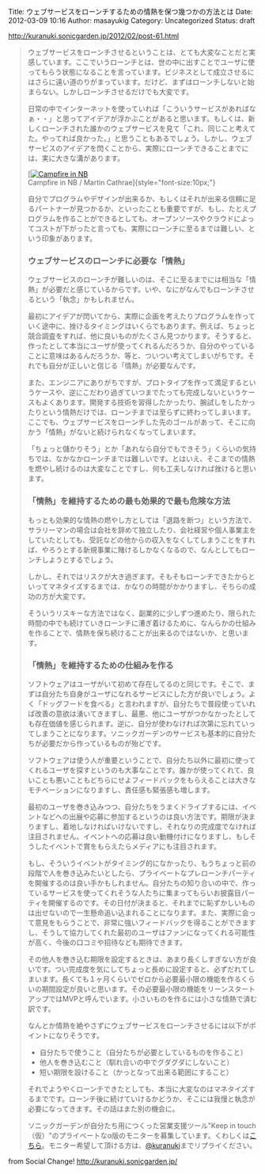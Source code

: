 Title: ウェブサービスをローンチするための情熱を保つ幾つかの方法とは
Date: 2012-03-09 10:16
Author: masayukig
Category: Uncategorized
Status: draft

<http://kuranuki.sonicgarden.jp/2012/02/post-61.html>  
  
  

> ウェブサービスをローンチさせるということは、とても大変なことだと実感しています。ここでいうローンチとは、世の中に出すことでユーザに使ってもらう状態になることを言っています。ビジネスとして成立させるにはさらに遠い道のりがまっています。だけど、まずはローンチしないと始まらない。しかしローンチさせるだけでも大変です。
>
> 日常の中でインターネットを使っていれば「こういうサービスがあればなぁ・・」と思ってアイデアが浮かぶことがあると思います。もしくは、新しくローンチされた誰かのウェブサービスを見て「これ、同じこと考えてた。やってれば良かった。」と思うこともあるでしょう。しかし、ウェブサービスのアイデアを閃くことから、実際にローンチできることまでには、実に大きな溝があります。
>
>   
> [[![Campfire in
> NB](http://farm4.static.flickr.com/3403/3551638908_2337b577ac.jpg)](http://www.flickr.com/photos/suckamc/3551638908/)  
> Campfire in NB / Martin Cathrae]{style="font-size:10px;"}  
>
>   
> 自分でプログラムやデザインが出来るか、もしくはそれが出来る信頼に足るパートナーが見つかるか、といったことも重要ですが、もし、たとえプログラムを作ることができるとしても、オープンソースやクラウドによってコストが下がったと言っても、実際にローンチに至るまでは難しい、という印象があります。
>
>   
>
> ### ウェブサービスのローンチに必要な「情熱」
>
> ウェブサービスのローンチが難しいのは、そこに至るまでには相当な「情熱」が必要だと感じているからです。いや、なにがなんでもローンチさせるという「執念」かもしれません。
>
> 最初にアイデアが閃いてから、実際に企画を考えたりプログラムを作っていく途中に、挫けるタイミングはいくらでもあります。例えば、ちょっと競合調査をすれば、他に良いものがたくさん見つかります。そうすると、作ったとして本当にユーザが使ってくれるんだろうか、自分のやっていることに意味はあるんだろうか、等と、ついつい考えてしまいがちです。それでも自分が正しいと信じる「情熱」が必要なんです。
>
> また、エンジニアにありがちですが、プロトタイプを作って満足するというケースや、逆にこだわり過ぎていつまでたっても完成しないというケースもよくあります。開発する技術を習得したかったり、腕試しをしたかったりという情熱だけでは、ローンチまでは至らずに終わってしまいます。ここでも、ウェブサービスをローンチした先のゴールがあって、そこに向かう「情熱」がないと続けられなくなってしまいます。
>
> 「ちょっと儲かりそう」とか「あれなら自分でもできそう」くらいの気持ちでは、なかなかローンチまでは難しいです。とはいえ、そこまでの情熱を燃やし続けるのは大変なことですし、何も工夫しなければ挫けると思います。
>
>   
>
> ### 「情熱」を維持するための最も効果的で最も危険な方法
>
> もっとも効果的な情熱の燃やし方としては「退路を断つ」という方法で、サラリーマンの場合は会社を辞めて独立したり、会社経営や個人事業主をしていたとしても、受託などの他からの収入をなくしてしまうことをすれば、やろうとする新規事業に賭けるしかなくなるので、なんとしてもローンチしようとするでしょう。
>
> しかし、それではリスクが大き過ぎます。そもそもローンチできたからといってマネタイズするまでは、かなりの時間がかかりますし、そちらの成功の方が大変です。
>
> そういうリスキーな方法ではなく、副業的に少しずつ進めたり、限られた時間の中でも続けていきローンチに漕ぎ着けるために、なんらかの仕組みを作ることで、情熱を保ち続けることが出来るのではないか、と思います。
>
>   
>
> ### 「情熱」を維持するための仕組みを作る
>
> ソフトウェアはユーザがいて初めて存在してるのと同じです。そこで、まずは自分たち自身がユーザになれるサービスにした方が良いでしょう。よく「ドッグフードを食べる」と言われますが、自分たちで普段使っていれば改善の意欲は湧いてきますし、最悪、他にユーザがつかなかったとしても存在価値を感じられます。逆に、自分が使わなければ次第に忘れていってしまうことになります。ソニックガーデンのサービスも基本的に自分たちが必要だから作っているものが殆どです。
>
> ソフトウェアは使う人が重要ということで、自分たち以外に最初に使ってくれるユーザを探すというのも大事なことです。誰かが使ってくれて、良いことも悪いこともどちらにせよフィードバックをもらえることは大きなモチベーションになりますし、責任感も緊張感も増します。
>
> 最初のユーザを巻き込みつつ、自分たちをうまくドライブするには、イベントなどへの出展や応募に参加するというのは良い方法です。期限が決まりますし、着地しなければいけないですし、それなりの完成度でなければ注目されません。イベントへの応募は良い動機付けになりますし、もしそうしたイベントで賞をもらえたらメディアにも注目されます。
>
> もし、そういうイベントがタイミング的になかったり、もうちょっと前の段階で人を巻き込みたいとしたら、プライベートなプレローンチパーティを開催するのは良い手かもしれません。自分たちの知り合いの中で、作っているサービスを使ってくれそうな人たちに集まってもらいお披露目パーティを開催するのです。その日付が決まると、それまでに恥ずかしいものは出せないので一生懸命追い込まれることになります。また、実際に会って意見をもらうことで、非常に強いフィードバックを得ることができますし、そうして協力してくれた最初のユーザはファンになってくれる可能性が高く、今後の口コミや招待なども期待できます。
>
> その他人を巻き込む期限を設定するときは、あまり長くしすぎない方が良いです。つい完成度を気にしてちょっと長めに設定すると、必ずだれてしまいます。長くても１ヶ月くらいでゼロから必要最小限の機能を作るくらいの期間設定が良いと思います。その必要最小限の機能をリーンスタートアップではMVPと呼んでいます。小さいものを作るには小さな情熱で済む訳です。
>
> なんとか情熱を絶やさずにウェブサービスをローンチさせるには以下がポイントになりそうです。
>
> -   自分たちで使うこと（自分たちが必要としているものを作ること）
> -   他人を巻き込むこと（馴れ合いの中でグダグダにしないこと）
> -   短い期限を設けること（かっとなって出来る範囲にすること）
>
> それでようやくローンチできたとしても、本当に大変なのはマネタイズするまでです。ローンチ後に続けていけるかどうか、そこには我慢と執念が必要になってきます。その話はまた別の機会に。
>
>   
> ソニックガーデンが自分たち用につくった営業支援ツール"Keep in
> touch（仮）"のプライベートなα版のモニターを募集しています。くわしくは[こちら](http://ja.keepintouchapp.com/)。モニター希望して頂ける方は、[@kuranuki](http://twitter.com/kuranuki)までリプライください。

  
  
from Social Change! <http://kuranuki.sonicgarden.jp/>
